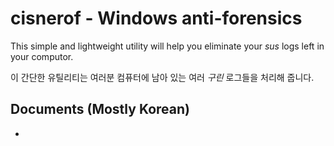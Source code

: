 # cisnerof - Windows anti-forensics

This simple and lightweight utility will help you eliminate your *sus* logs left in your computor.

이 간단한 유틸리티는 여러분 컴퓨터에 남아 있는 여러 *구린* 로그들을 처리해 줍니다.

## Documents (Mostly Korean)

* 

